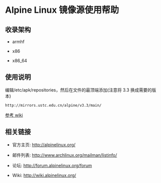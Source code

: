 ---
---

# Alpine Linux 镜像源使用帮助

## 收录架构

- armhf

- x86

- x86_64

## 使用说明

编辑/etc/apk/repositories，然后在文件的最顶端添加(注意将 3.3 换成需要的版本)

    http://mirrors.ustc.edu.cn/alpine/v3.3/main/

[参考 wiki](http://wiki.alpinelinux.org/wiki/Alpine_Linux_package_management#Packages_and_Repositories "http://wiki.alpinelinux.org/wiki/Alpine_Linux_package_management#Packages_and_Repositories")

## 相关链接

- 官方主页: <http://alpinelinux.org/>

- 邮件列表: <http://www.archlinux.org/mailman/listinfo/>

- 论坛: <http://forum.alpinelinux.org/forum>

- Wiki: <http://wiki.alpinelinux.org/>
